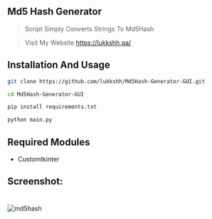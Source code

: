 
## Md5 Hash Generator

> Script Simply Converts Strings To Md5Hash 

> Visit My Website https://lukkshh.ga/



## Installation And Usage

```sh
git clone https://github.com/lukkshh/Md5Hash-Generator-GUI.git
```
```sh
cd Md5Hash-Generator-GUI 
```
```sh
pip install requirements.txt 
```
```sh
python main.py 
```
## Required Modules
- Customtkinter 
## Screenshot:
#
![md5hash](https://user-images.githubusercontent.com/97388997/204103066-fd3e4ce1-95d3-4476-be57-07e4bb973a84.png)

